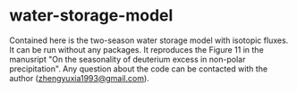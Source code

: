 # water-storage-model

Contained here is the two-season water storage model with isotopic fluxes. It can be run without any packages. It reproduces the Figure 11 in the manusript "On the seasonality of deuterium excess in non-polar precipitation". Any question about the code can be contacted with the author (zhengyuxia1993@gmail.com).
